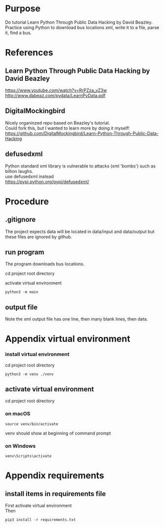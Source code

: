 # Purpose
Do tutorial Learn Python Through Public Data Hacking by David Beazley.  
Practice using Python to download bus locations xml,
write it to a file, parse it, find a bus.

# References

## Learn Python Through Public Data Hacking by David Beazley
https://www.youtube.com/watch?v=RrPZza_vZ3w  
http://www.dabeaz.com/pydata/LearnPyData.pdf

## DigitalMockingbird
Nicely organinzed repo based on Beazley's tutorial.  
Could fork this, but I wanted to learn more by doing it myself!  
https://github.com/DigitalMockingbird/Learn-Python-Through-Public-Data-Hacking

## defusedxml
Python standard xml library is vulnerable to attacks (xml 'bombs') such as billion laughs.  
use defusedxml instead  
https://pypi.python.org/pypi/defusedxml/

# Procedure

## .gitignore
The project expects data will be located in data/input and data/output but these
files are ignored by github.

## run program
The program downloads bus locations.

cd project root directory

activate virtual environment  

    python3 -m main

## output file
Note the xml output file has one line, then many blank lines, then data.

# Appendix virtual environment
### install virtual environment
cd project root directory  

    python3 -m venv ./venv

## activate virtual environment
cd project root directory

### on macOS  
    source venv/bin/activate

venv should show at beginning of command prompt

### on Windows  
    venv\Scripts\activate


# Appendix requirements
## install items in requirements file
First activate virtual environment  
Then

    pip3 install -r requirements.txt

